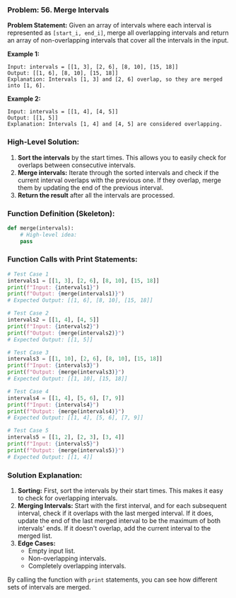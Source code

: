 ### Problem: 56. Merge Intervals

**Problem Statement:**
Given an array of intervals where each interval is represented as `[start_i, end_i]`, merge all overlapping intervals and return an array of non-overlapping intervals that cover all the intervals in the input.

**Example 1:**
```
Input: intervals = [[1, 3], [2, 6], [8, 10], [15, 18]]
Output: [[1, 6], [8, 10], [15, 18]]
Explanation: Intervals [1, 3] and [2, 6] overlap, so they are merged into [1, 6].
```

**Example 2:**
```
Input: intervals = [[1, 4], [4, 5]]
Output: [[1, 5]]
Explanation: Intervals [1, 4] and [4, 5] are considered overlapping.
```

### High-Level Solution:
1. **Sort the intervals** by the start times. This allows you to easily check for overlaps between consecutive intervals.
2. **Merge intervals:** Iterate through the sorted intervals and check if the current interval overlaps with the previous one. If they overlap, merge them by updating the end of the previous interval.
3. **Return the result** after all the intervals are processed.

### Function Definition (Skeleton):
```python
def merge(intervals):
    # High-level idea:
    pass
```

### Function Calls with Print Statements:
```python
# Test Case 1
intervals1 = [[1, 3], [2, 6], [8, 10], [15, 18]]
print(f"Input: {intervals1}")
print(f"Output: {merge(intervals1)}")
# Expected Output: [[1, 6], [8, 10], [15, 18]]

# Test Case 2
intervals2 = [[1, 4], [4, 5]]
print(f"Input: {intervals2}")
print(f"Output: {merge(intervals2)}")
# Expected Output: [[1, 5]]

# Test Case 3
intervals3 = [[1, 10], [2, 6], [8, 10], [15, 18]]
print(f"Input: {intervals3}")
print(f"Output: {merge(intervals3)}")
# Expected Output: [[1, 10], [15, 18]]

# Test Case 4
intervals4 = [[1, 4], [5, 6], [7, 9]]
print(f"Input: {intervals4}")
print(f"Output: {merge(intervals4)}")
# Expected Output: [[1, 4], [5, 6], [7, 9]]

# Test Case 5
intervals5 = [[1, 2], [2, 3], [3, 4]]
print(f"Input: {intervals5}")
print(f"Output: {merge(intervals5)}")
# Expected Output: [[1, 4]]
```

### Solution Explanation:
1. **Sorting:** First, sort the intervals by their start times. This makes it easy to check for overlapping intervals.
2. **Merging Intervals:** Start with the first interval, and for each subsequent interval, check if it overlaps with the last merged interval. If it does, update the end of the last merged interval to be the maximum of both intervals' ends. If it doesn't overlap, add the current interval to the merged list.
3. **Edge Cases:**
   - Empty input list.
   - Non-overlapping intervals.
   - Completely overlapping intervals.

By calling the function with `print` statements, you can see how different sets of intervals are merged.
